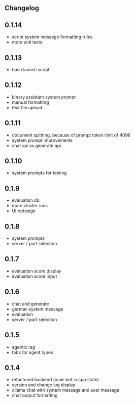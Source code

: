 ## Changelog

## 0.1.14
* script system message formatting rules
* more unit tests

## 0.1.13
* bash launch script

## 0.1.12
* binary assistant system prompt
* manual formatting
* text file upload

## 0.1.11
* document splitting, because of prompt token limit of 4096
* system prompt improvements
* chat api vs generate api 

## 0.1.10
* system prompts for testing

## 0.1.9
* evaluation db
* more cluster runs
* UI redesign

## 0.1.8
* system prompts
* server / port selection

## 0.1.7
* evaluation score display
* evaluation score input

## 0.1.6
* chat and generate 
* german system message
* evaluation
* server / port selection 

## 0.1.5

* agentic rag
* tabs for agent types

## 0.1.4 

* refactored backend (main bot in app.state)
* version and change log display
* ollama chat with system message and user message 
* chat output formatting
